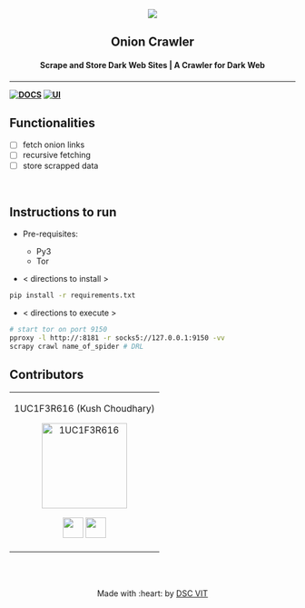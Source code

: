 <p align="center">
<a href="https://dscvit.com">
	<img src="https://user-images.githubusercontent.com/30529572/72455010-fb38d400-37e7-11ea-9c1e-8cdeb5f5906e.png" />
</a>
	<h2 align="center"> Onion Crawler </h2>
	<h4 align="center"> Scrape and Store Dark Web Sites | A Crawler for Dark Web <h4>
</p>

---
[![DOCS](https://img.shields.io/badge/Documentation-see%20docs-green?style=flat-square&logo=appveyor)](INSERT_LINK_FOR_DOCS_HERE) 
  [![UI ](https://img.shields.io/badge/User%20Interface-Link%20to%20UI-orange?style=flat-square&logo=appveyor)](INSERT_UI_LINK_HERE)


## Functionalities
- [ ]  fetch onion links
- [ ]  recursive fetching
- [ ]  store scrapped data

<br>


## Instructions to run

* Pre-requisites:
	-  Py3
	-  Tor

* < directions to install > 
```bash
pip install -r requirements.txt
```

* < directions to execute >

```bash
# start tor on port 9150
pproxy -l http://:8181 -r socks5://127.0.0.1:9150 -vv
scrapy crawl name_of_spider # DRL
```

## Contributors

<table>
<tr align="center">


<td>

1UC1F3R616 (Kush Choudhary)

<p align="center">
<img src = "https://miro.medium.com/fit/c/160/160/2*_T9qFh8Bg-Mc6UX8JAMtvg.jpeg" width="150" height="150" alt="1UC1F3R616">
</p>
<p align="center">
<a href = "https://github.com/1UC1F3R616"><img src = "http://www.iconninja.com/files/241/825/211/round-collaboration-social-github-code-circle-network-icon.svg" width="36" height = "36"/></a>
<a href = "https://www.linkedin.com/in/kush-choudhary-567b38169/">
<img src = "http://www.iconninja.com/files/863/607/751/network-linkedin-social-connection-circular-circle-media-icon.svg" width="36" height="36"/>
</a>
</p>
</td>

</tr>
  </table>

<br>
<br>

<p align="center">
	Made with :heart: by <a href="https://dscvit.com">DSC VIT</a>
</p>

